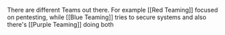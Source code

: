 There are different Teams out there. For example [[Red Teaming]] focused on pentesting, while [[Blue Teaming]] tries to secure systems and also there's [[Purple Teaming]] doing both